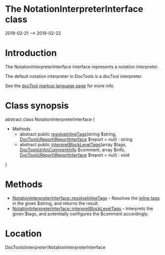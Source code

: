 The NotationInterpreterInterface class
================
2019-02-21 --> 2019-02-22




Introduction
============

The NotationInterpreterInterface interface represents a notation interpreter.

The default notation interpreter in DocTools is a docTool interpreter.

See the [docTool markup language page](https://github.com/lingtalfi/DocTools/blob/master/doc/pages/doctool-markup-language.md) for more info.



Class synopsis
==============


abstract class NotationInterpreterInterface  {

- Methods
    - abstract public [resolveInlineTags](https://github.com/lingtalfi/DocTools/blob/master/doc/api/DocTools/Interpreter/NotationInterpreterInterface/resolveInlineTags.md)(string $string, [DocTools\Report\ReportInterface](https://github.com/lingtalfi/DocTools/blob/master/doc/api/DocTools/Report/ReportInterface.md) $report = null) : string
    - abstract public [interpretBlockLevelTags](https://github.com/lingtalfi/DocTools/blob/master/doc/api/DocTools/Interpreter/NotationInterpreterInterface/interpretBlockLevelTags.md)(array $tags, [DocTools\Info\CommentInfo](https://github.com/lingtalfi/DocTools/blob/master/doc/api/DocTools/Info/CommentInfo.md) $comment, array $info, [DocTools\Report\ReportInterface](https://github.com/lingtalfi/DocTools/blob/master/doc/api/DocTools/Report/ReportInterface.md) $report = null) : void

}






Methods
==============

- [NotationInterpreterInterface::resolveInlineTags](https://github.com/lingtalfi/DocTools/blob/master/doc/api/DocTools/Interpreter/NotationInterpreterInterface/resolveInlineTags.md) &ndash; Resolves the [inline tags](https://github.com/lingtalfi/DocTools/blob/master/doc/pages/doctool-markup-language.md#inline-functions) in the given $string, and returns the result.
- [NotationInterpreterInterface::interpretBlockLevelTags](https://github.com/lingtalfi/DocTools/blob/master/doc/api/DocTools/Interpreter/NotationInterpreterInterface/interpretBlockLevelTags.md) &ndash; Interprets the given $tags, and potentially configures the $comment accordingly.




Location
=============
DocTools\Interpreter\NotationInterpreterInterface
